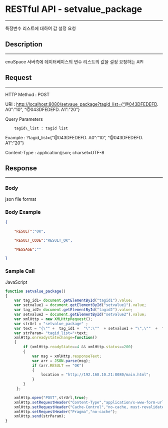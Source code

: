 # **RESTful API - setvalue\_package**

---

특정변수 리스트에 대하여 값 설정 요청

## **Description**

---

enuSpace 서버측에 데이터베이스의 변수 리스트의 값을 설정 요청하는 API

## **Request**

---

HTTP Method : POST

URI : [http://localhost:8080/setvaue\_package?tagid\_list={“@043DFEDEFD](http://localhost:8080/setvaue_package?tagid_list={“@043DFEDEFD). A0”:”10”, “@043DFEDEFD. A1”:”20”}

Query Parameters

```
    tagid\_list : tagid list
```

Example : ?tagid\_list={“@043DFEDEFD. A0”:”10”, “@043DFEDEFD. A1”:”20”}

Content-Type : application/json; charset=UTF-8

## **Response**

---

### **Body**

json file format

### **Body Example**

```json
{

    "RESULT":"OK",

    "RESULT_CODE":"RESULT_OK",

    "MESSAGE":""

}
```

### **Sample Call**

JavaScript

```js
function setvalue_package()
{
    var tag_id1= document.getElementById("tagid1").value;
    var setvalue1 = document.getElementById("setvalue1").value;
    var tag_id2= document.getElementById("tagid2").value;
    var setvalue2 = document.getElementById("setvalue2").value;
    var xmlHttp = new XMLHttpRequest();
    var strUrl = "setvalue_package" ;
    var text = "{\"" +  tag_id1 +  "\":\""  + setvalue1 + "\",\""  +  tag_id2 +  "\":\""  + setvalue2 + "\"}";
    var strParam= "tagid_list="+text;  
    xmlHttp.onreadystatechange=function()
    {
        if (xmlHttp.readyState==4 && xmlHttp.status==200)
        {        
            var msg = xmlHttp.responseText;
            var arr = JSON.parse(msg);        
            if (arr.RESULT == "OK")
            {
                location = "http://192.168.10.21:8080/main.html";
            }
        }
     };    

    xmlHttp.open("POST",strUrl,true);    
    xmlHttp.setRequestHeader("Content-Type","application/x-www-form-urlencoded;charset=UTF-8");
    xmlHttp.setRequestHeader("Cache-Control","no-cache, must-revalidate");
    xmlHttp.setRequestHeader("Pragma","no-cache");
    xmlHttp.send(strParam);    
}
```



